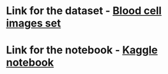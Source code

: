 # Link for the dataset -  [Blood cell images set](https://www.kaggle.com/paultimothymooney/blood-cells)
# Link for the notebook - [Kaggle notebook](https://www.kaggle.com/shiratorizawa/blood-cell-image-classification-using-cnns)
